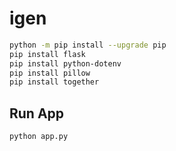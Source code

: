 # igen


```bash
python -m pip install --upgrade pip
pip install flask
pip install python-dotenv
pip install pillow
pip install together
```

## Run App
```bash
python app.py
```